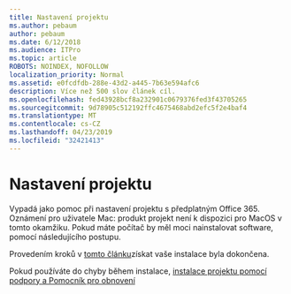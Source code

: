 ```yaml
---
title: Nastavení projektu
ms.author: pebaum
author: pebaum
ms.date: 6/12/2018
ms.audience: ITPro
ms.topic: article
ROBOTS: NOINDEX, NOFOLLOW
localization_priority: Normal
ms.assetid: e0fcdfdb-288e-43d2-a445-7b63e594afc6
description: Více než 500 slov článek cíl.
ms.openlocfilehash: fed43928bcf8a232901c0679376fed3f43705265
ms.sourcegitcommit: 9d78905c512192ffc4675468abd2efc5f2e4baf4
ms.translationtype: MT
ms.contentlocale: cs-CZ
ms.lasthandoff: 04/23/2019
ms.locfileid: "32421413"
---
```

# <a name="setting-up-project"></a>Nastavení projektu

Vypadá jako pomoc při nastavení projektu s předplatným Office 365.
Oznámení pro uživatele Mac: produkt projekt není k dispozici pro MacOS v tomto okamžiku. Pokud máte počítač by měl moci nainstalovat software, pomocí následujícího postupu.
  
Provedením kroků v [tomto článku](https://support.office.com/article/7059249b-d9fe-4d61-ab96-5c5bf435f281.aspx)získat vaše instalace byla dokončena.
  
Pokud používáte do chyby během instalace, [instalace projektu pomocí podpory a Pomocník pro obnovení](https://aka.ms/SaRA-ProjectSetupScenario)
